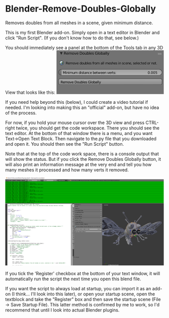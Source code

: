 # Blender-Remove-Doubles-Globally
Removes doubles from all meshes in a scene, given minimum distance.

This is my first Blender add-on. Simply open in a text editor in Blender and click "Run Script". (If you don't know how to do that, see below.)

You should immediately see a panel at the bottom of the Tools tab in any 3D View that looks like this:
![Alt text](https://github.com/lelandg/Blender-Remove-Doubles-Globally/blob/master/2018-01-22%20-Blender%20-%20Remove%20Doubles%20Globally%20(1).png)

If you need help beyond this (below), I could create a video tutorial if needed. I'm looking into making this an "official" add-on, but have no idea of the process.

For now, if you hold your mouse cursor over the 3D view and press CTRL-right twice, you should get the code workspace. There you should see the text editor. At the bottom of that window there is a menu, and you want Text->Open Text Block. Then navigate to the.py file that you downloaded and open it. You should then see the "Run Script" button.

Note that at the top of the code work space, there is a console output that will show the status. But if you click the Remove Doubles Globally button, it will also print an information message at the very end and tell you how many meshes it processed and how many verts it removed.

![Alt text](https://github.com/lelandg/Blender-Remove-Doubles-Globally/blob/master/2018-01-22%20-Blender%20-%20Remove%20Doubles%20Globally%20(2).png)

If you tick the 'Register' checkbox at the bottom of your text window, it will automatically run the script the next time you open this blend file.

If you want the script to always load at startup, you can import it as an add-on (I think... I'll look into this later), or open your startup scene, open the textblock and take the "Register" box and then save the startup scene (File -> Save Startup File). This latter method is confirmed by me to work, so I'd recommend that until I look into actual Blender plugins.

